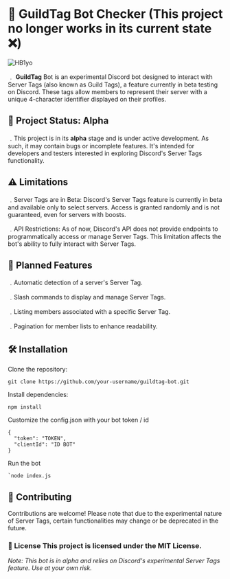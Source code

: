 # 🤖 GuildTag Bot Checker (This project no longer works in its current state ❌)



![HB1yo](https://github.com/user-attachments/assets/c3f08481-91dd-4881-b150-7709e33c1b48)

﹒ **GuildTag** Bot is an experimental Discord bot designed to interact with Server Tags (also known as Guild Tags), a feature currently in beta testing on Discord. These tags allow members to represent their server with a unique 4-character identifier displayed on their profiles.



## 🚧 Project Status: Alpha 

﹒This project is in its **alpha** stage and is under active development. As such, it may contain bugs or incomplete features. It's intended for developers and testers interested in exploring Discord's Server Tags functionality.



## ⚠️ Limitations

﹒Server Tags are in Beta: Discord's Server Tags feature is currently in beta and available only to select servers. Access is granted randomly and is not guaranteed, even for servers with boosts.

﹒API Restrictions: As of now, Discord's API does not provide endpoints to programmatically access or manage Server Tags. This limitation affects the bot's ability to fully interact with Server Tags.



## 🔧 Planned Features 

﹒Automatic detection of a server's Server Tag.

﹒Slash commands to display and manage Server Tags.

﹒Listing members associated with a specific Server Tag.

﹒Pagination for member lists to enhance readability.



## 🛠️ Installation

Clone the repository:
````
git clone https://github.com/your-username/guildtag-bot.git
````

Install dependencies:
````
npm install
````

Customize the config.json with your bot token / id 
````
{
  "token": "TOKEN",
  "clientId": "ID BOT"
}
````

Run the bot
```
`node index.js
````


## 🤝 Contributing
Contributions are welcome! Please note that due to the experimental nature of Server Tags, certain functionalities may change or be deprecated in the future.


### 📄 License This project is licensed under the MIT License.

*Note: This bot is in alpha and relies on Discord's experimental Server Tags feature. Use at your own risk.* 
